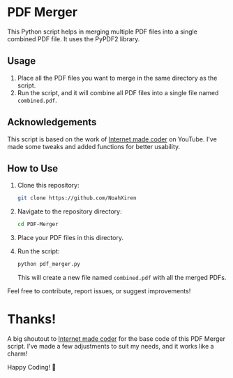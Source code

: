 # PDF Merger

This Python script helps in merging multiple PDF files into a single combined PDF file. It uses the PyPDF2 library.

## Usage

1. Place all the PDF files you want to merge in the same directory as the script.
2. Run the script, and it will combine all PDF files into a single file named `combined.pdf`.

## Acknowledgements

This script is based on the work of [Internet made coder](https://www.youtube.com/channel/UCzmJSCWa08nfnLy63vDcsOQ) on YouTube. I've made some tweaks and added functions for better usability.

## How to Use

1. Clone this repository:
   ```bash
   git clone https://github.com/NoahXiren
   ```

2. Navigate to the repository directory:
   ```bash
   cd PDF-Merger
   ```

3. Place your PDF files in this directory.

4. Run the script:
   ```bash
   python pdf_merger.py
   ```

   This will create a new file named `combined.pdf` with all the merged PDFs.

Feel free to contribute, report issues, or suggest improvements!



# Thanks!

A big shoutout to [Internet made coder](https://www.youtube.com/channel/UCzmJSCWa08nfnLy63vDcsOQ) for the base code of this PDF Merger script. I've made a few adjustments to suit my needs, and it works like a charm!

Happy Coding! 🚀

